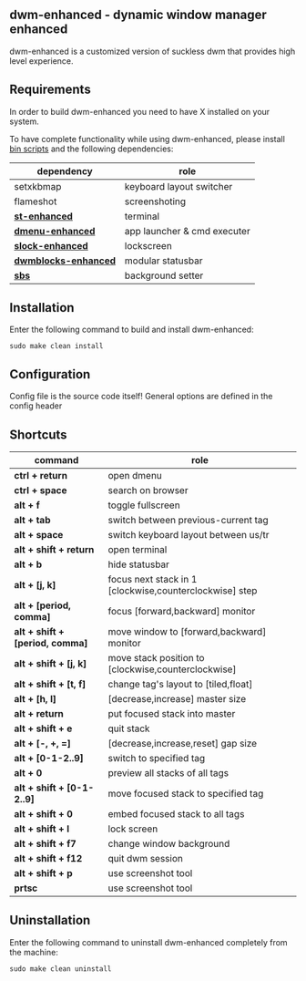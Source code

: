 dwm-enhanced - dynamic window manager enhanced
--------------------
dwm-enhanced is a customized version of suckless dwm that provides high level experience.


Requirements
------------
In order to build dwm-enhanced you need to have X installed on your system.

To have complete functionality while using dwm-enhanced, please install [bin scripts](https://github.com/onur-ozkan/dotfiles/tree/master/.local/bin) and the following dependencies:

| dependency																		    | role                          |
| -									 								 				    | -                             |
| setxkbmap							 								 				    | keyboard layout switcher      |
| flameshot															 				    | screenshoting				    |
| **[st-enhanced](https://github.com/onur-ozkan/st-enhanced)**         				    | terminal                      |
| **[dmenu-enhanced](https://github.com/onur-ozkan/dmenu-enhanced)**				        | app launcher & cmd executer   |
| **[slock-enhanced](https://github.com/onur-ozkan/slock-enhanced)**         		    | lockscreen                    |
| **[dwmblocks-enhanced](https://github.com/onur-ozkan/dwmblocks-enhanced)**             | modular statusbar             |
| **[sbs](https://github.com/onur-ozkan/sbs)**                                           | background setter             |


Installation
------------
Enter the following command to build and install dwm-enhanced:

    sudo make clean install

Configuration
------------
Config file is the source code itself! General options are defined in the config header

Shortcuts
------------
| command								    | role												                            |
| -											| -													                            |
| **ctrl + return**							| open dmenu											                        |
| **ctrl + space**							| search on browser											                    |
| **alt + f**								| toggle fullscreen                     									    |
| **alt + tab**								| switch between previous-current tag                     						|
| **alt + space**							| switch keyboard layout between us/tr											|
| **alt + shift + return**					| open terminal										                            |
| **alt + b**								| hide statusbar									                            |
| **alt + [j, k]**							| focus next stack in 1 [clockwise,counterclockwise] step				        |
| **alt + [period, comma]**					| focus [forward,backward] monitor                                              |
| **alt + shift + [period, comma]**			| move window to [forward,backward] monitor                                     |
| **alt + shift + [j, k]**					| move stack position to [clockwise,counterclockwise]	                       	|
| **alt + shift + [t, f]**		            | change tag's layout to [tiled,float]											|
| **alt + [h, l]**							| [decrease,increase] master size						  		                |
| **alt + return**							| put focused stack into master				  		                            |
| **alt + shift + e**						| quit stack								  		                            |
| **alt + [-, +, =]**						| [decrease,increase,reset] gap size							  		        |
| **alt + [0-1-2..9]**					 	| switch to specified tag					  		                            |
| **alt + 0**								| preview all stacks of all tags						  		                |
| **alt + shift + [0-1-2..9]**				| move focused stack to specified tag		  		                            |
| **alt + shift + 0**						| embed focused stack to all tags			  		                            |
| **alt + shift + l**						| lock screen								  		                            |
| **alt + shift + f7**						| change window background									                    |
| **alt + shift + f12**						| quit dwm session									                            |
| **alt + shift + p**						| use screenshot tool						  		                            |
| **prtsc**									| use screenshot tool						  		                            |

Uninstallation
------------
Enter the following command to uninstall dwm-enhanced completely from the machine:

    sudo make clean uninstall
